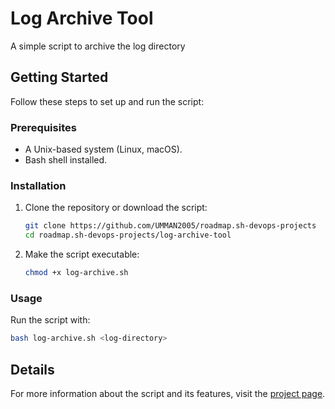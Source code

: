 # Log Archive Tool

A simple script to archive the log directory

## Getting Started

Follow these steps to set up and run the script:

### Prerequisites

- A Unix-based system (Linux, macOS).
- Bash shell installed.

### Installation

1. Clone the repository or download the script:

   ```bash
   git clone https://github.com/UMMAN2005/roadmap.sh-devops-projects
   cd roadmap.sh-devops-projects/log-archive-tool
   ```

2. Make the script executable:

   ```bash
   chmod +x log-archive.sh
   ```

### Usage

Run the script with:

```bash
bash log-archive.sh <log-directory>
```

## Details

For more information about the script and its features, visit the [project page](https://roadmap.sh/projects/log-archive-tool).
